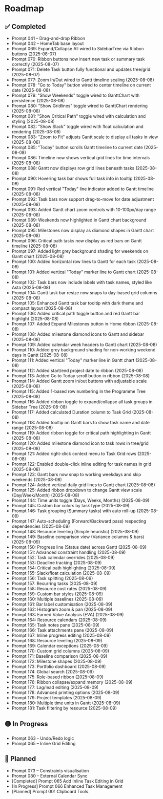 # Roadmap

## ✅ Completed

- Prompt 041 – Drag-and-drop Ribbon
- Prompt 042 – HomeTab base layout
- Prompt 069: Expand/Collapse All wired to SidebarTree via Ribbon buttons (2025-08-07)
- Prompt 070: Ribbon buttons now insert new task or summary task correctly (2025-08-07)
- Prompt 071: Delete Task button fully functional and updates tree/grid (2025-08-07)
- Prompt 077: Zoom In/Out wired to Gantt timeline scaling (2025-08-08)
- Prompt 078: "Go to Today" button wired to center timeline on current date (2025-08-08)
- Prompt 079: "Show Weekends" toggle wired to GanttChart with persistence (2025-08-08)
- Prompt 080: "Show Gridlines" toggle wired to GanttChart rendering (2025-08-08)
- Prompt 081: "Show Critical Path" toggle wired with calculation and styling (2025-08-08)
- Prompt 082: "Show Slack" toggle wired with float calculation and rendering (2025-08-08)
- Prompt 083: "Zoom to Fit" adjusts Gantt scale to display all tasks in view (2025-08-08)
- Prompt 085: "Today" button scrolls Gantt timeline to current date (2025-08-08)
- Prompt 086: Timeline now shows vertical grid lines for time intervals (2025-08-08)
- Prompt 088: Gantt now displays row grid lines beneath tasks (2025-08-08)
- Prompt 090: Hovering task bar shows full task info in tooltip (2025-08-08)
- Prompt 091: Red vertical "Today" line indicator added to Gantt timeline (2025-08-08)
- Prompt 092: Task bars now support drag-to-move for date adjustment (2025-08-08)
- Prompt 093: Added Gantt chart zoom controls with 10-100px/day range (2025-08-08)
- Prompt 089: Weekends now highlighted in Gantt chart background (2025-08-08)
- Prompt 095: Milestones now display as diamond shapes in Gantt chart (2025-08-08)
- Prompt 096: Critical path tasks now display as red bars on Gantt timeline (2025-08-08)
- Prompt 097: Added light grey background shading for weekends on Gantt chart (2025-08-08)
- Prompt 100: Added horizontal row lines to Gantt for each task (2025-08-08)
- Prompt 101: Added vertical "Today" marker line to Gantt chart (2025-08-08)
- Prompt 102: Task bars now include labels with task names, styled like Asta (2025-08-08)
- Prompt 104: Gantt task bar resize now snaps to day-based grid columns (2025-08-08)
- Prompt 105: Enhanced Gantt task bar tooltip with dark theme and compact layout (2025-08-08)
- Prompt 106: Added critical path toggle button and red Gantt bar highlight (2025-08-08)
- Prompt 107: Added Expand Milestones button in Home ribbon (2025-08-08)
- Prompt 108: Added milestone diamond icons to Gantt and sidebar (2025-08-08)
- Prompt 109: Added calendar week headers to Gantt chart (2025-08-08)
- Prompt 110: Added grey background shading for non-working weekend days in Gantt (2025-08-08)
- Prompt 111: Added vertical "Today" marker line in Gantt chart (2025-08-08)
- Prompt 112: Added start/end project date to ribbon (2025-08-08)
- Prompt 113: Added Go to Today scroll button in ribbon (2025-08-08)
- Prompt 114: Added Gantt zoom in/out buttons with adjustable scale (2025-08-08)
- Prompt 115: Added 1-based row numbering in the Programme Tree (2025-08-08)
- Prompt 116: Added ribbon toggle to expand/collapse all task groups in Sidebar Tree (2025-08-08)
- Prompt 117: Added calculated Duration column to Task Grid (2025-08-08)
- Prompt 118: Added tooltip on Gantt bars to show task name and date range (2025-08-08)
- Prompt 119: Added ribbon toggle for critical path highlighting in Gantt (2025-08-08)
- Prompt 120: Added milestone diamond icon to task rows in tree/grid (2025-08-08)
- Prompt 121: Added right-click context menu to Task Grid rows (2025-08-08)
- Prompt 122: Enabled double-click inline editing for task names in grid (2025-08-08)
- Prompt 123: Gantt bars now snap to working weekdays and skip weekends (2025-08-08)
- Prompt 124: Added vertical daily grid lines to Gantt chart (2025-08-08)
- Prompt 125: Added ribbon dropdown to change Gantt view scale (Day/Week/Month) (2025-08-08)
- Prompt 144: Time units toggle (Days, Weeks, Months) (2025-08-09)
- Prompt 145: Custom bar colors by task type (2025-08-09)
- Prompt 146: Task grouping (Summary tasks) with auto roll-up (2025-08-09)
- Prompt 147: Auto-scheduling (Forward/Backward pass) respecting dependencies (2025-08-09)
- Prompt 148: Resource leveling (Simple heuristic) (2025-08-09)
- Prompt 149: Baseline comparison view (Variance columns & bars) (2025-08-09)
- Prompt 150: Progress line (Status date) across Gantt (2025-08-09)
- Prompt 151: Advanced constraint handling (2025-08-09)
- Prompt 152: Task calendar overrides (2025-08-09)
- Prompt 153: Deadline tracking (2025-08-09)
- Prompt 154: Critical path highlighting (2025-08-09)
- Prompt 155: Slack/float calculation (2025-08-09)
- Prompt 156: Task splitting (2025-08-09)
- Prompt 157: Recurring tasks (2025-08-09)
- Prompt 158: Resource cost rates (2025-08-09)
- Prompt 159: Custom bar styles (2025-08-09)
- Prompt 160: Multiple baselines (2025-08-09)
- Prompt 161: Bar label customisation (2025-08-09)
- Prompt 162: Histogram zoom & pan (2025-08-09)
- Prompt 163: Earned Value Analysis (EVA) (2025-08-09)
- Prompt 164: Resource calendars (2025-08-09)
- Prompt 165: Task notes pane (2025-08-09)
- Prompt 166: Task attachments pane (2025-08-09)
- Prompt 167: Inline progress editing (2025-08-09)
- Prompt 168: Resource leveling (2025-08-09)
- Prompt 169: Calendar exceptions (2025-08-09)
- Prompt 170: Custom grid columns (2025-08-09)
- Prompt 171: Baseline comparison (2025-08-09)
- Prompt 172: Milestone shapes (2025-08-09)
- Prompt 173: Portfolio dashboard (2025-08-09)
- Prompt 174: Global search (2025-08-09)
- Prompt 175: Role-based ribbon (2025-08-09)
- Prompt 176: Ribbon collapse/expand memory (2025-08-09)
- Prompt 177: Lag/lead editing (2025-08-09)
- Prompt 178: Advanced printing options (2025-08-09)
- Prompt 179: Project templates (2025-08-09)
- Prompt 180: Multiple time units in Gantt (2025-08-09)
- Prompt 181: Task filtering by resource (2025-08-09)

## 🟡 In Progress

- Prompt 063 – Undo/Redo logic
- Prompt 065 – Inline Grid Editing

## 🧠 Planned

- Prompt 073 – Constraints visualisation
- Prompt 080 – External Calendar Sync
- [Completed] Prompt 065 Add Inline Task Editing in Grid
- [In Progress] Prompt 066 Enhanced Task Management
- [Planned] Prompt 001 Clipboard Tools
